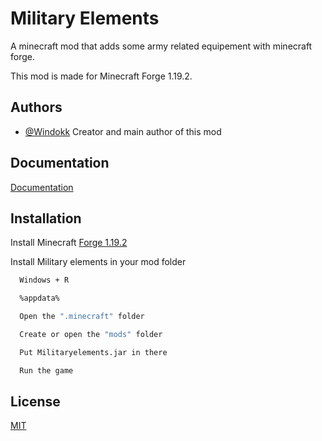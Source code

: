 
# Military Elements

A minecraft mod that adds some army related equipement with minecraft forge.

This mod is made for Minecraft Forge 1.19.2.


## Authors

- [@Windokk](https://github.com/Windokk)
    Creator and main author of this mod


## Documentation

[Documentation](https://github.com/Windokk/MilitaryElements/wiki)


## Installation

Install Minecraft [Forge 1.19.2](https://files.minecraftforge.net/net/minecraftforge/forge/index_1.19.2.html)

Install Military elements in your mod folder

```bash
  Windows + R 

  %appdata%

  Open the ".minecraft" folder

  Create or open the "mods" folder

  Put Militaryelements.jar in there

  Run the game
```
    
## License

[MIT](https://choosealicense.com/licenses/mit/)

